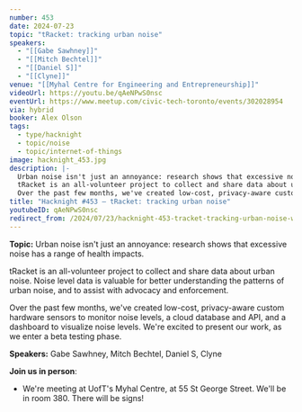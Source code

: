 ```yaml
---
number: 453
date: 2024-07-23
topic: "tRacket: tracking urban noise"
speakers:
  - "[[Gabe Sawhney]]"
  - "[[Mitch Bechtel]]"
  - "[[Daniel S]]"
  - "[[Clyne]]"
venue: "[[Myhal Centre for Engineering and Entrepreneurship]]"
videoUrl: https://youtu.be/qAeNPwS0nsc
eventUrl: https://www.meetup.com/civic-tech-toronto/events/302028954
via: hybrid
booker: Alex Olson
tags:
  - type/hacknight
  - topic/noise
  - topic/internet-of-things
image: hacknight_453.jpg
description: |-
  Urban noise isn't just an annoyance: research shows that excessive noise has a range of health impacts.
  tRacket is an all-volunteer project to collect and share data about urban noise. Noise level data is valuable for better understanding the patterns of urban noise, and to assist with advocacy and enforcement.
  Over the past few months, we've created low-cost, privacy-aware custom hardware sensors to monitor noise levels, a cloud database and API, and a dashboard to visualize noise levels. We're excited to present our work, as we enter a beta testing phase.
title: "Hacknight #453 – tRacket: tracking urban noise"
youtubeID: qAeNPwS0nsc
redirect_from: /2024/07/23/hacknight-453-tracket-tracking-urban-noise-with-gabe-sawhney-mitch-bechtel-daniel-s-and-clyne/
---
```


**Topic:** Urban noise isn't just an annoyance: research shows that excessive noise has a range of health impacts.

tRacket is an all-volunteer project to collect and share data about urban noise. Noise level data is valuable for better understanding the patterns of urban noise, and to assist with advocacy and enforcement.

Over the past few months, we've created low-cost, privacy-aware custom hardware sensors to monitor noise levels, a cloud database and API, and a dashboard to visualize noise levels. We're excited to present our work, as we enter a beta testing phase.

**Speakers:** Gabe Sawhney, Mitch Bechtel, Daniel S, Clyne

**Join us in person**:

* We're meeting at UofT's Myhal Centre, at 55 St George Street. We'll be in room 380. There will be signs!
